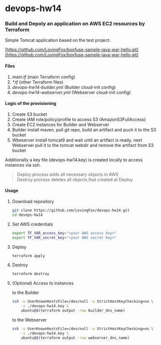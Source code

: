 # devops-hw14

### Build and Depoly an application on AWS EC2 resources by Terraform

Simple Tomcat application based on the test project:

[https://github.com/LovingFox/boxfuse-sample-java-war-hello.git](https://github.com/LovingFox/boxfuse-sample-java-war-hello.git)

#### Files

1. *main.tf* (main Terraform config)
1. *\*.tf* (other Terraform files)
1. *devops-hw14-builder.yml* (Builder cloud-init config)
1. *devops-hw14-webserver.yml* (Webserver cloud-init config)

#### Logic of the provisioning

1. Create S3 bucket
1. Create IAM role/policy/profile to access S3 (AmazonS3FullAccess)
1. Create EC2 instances for Builder and Webserver
1. Builder install maven, pull git repo, build an artifact and puch it to the S3 bucket
1. Wbeserver install tomcat9 and wait until an artifact is ready, next Webserver pull it to the tomcat webdir and remove the artifact from S3 bucket

Additionally a key file (devops-hw14.key) is created locally to access instances via ssh.

> Deploy process adds all necessary objects in AWS  
> Destroy process deletes all objects that created at Deploy

#### Usage

1. Download repository

    ```bash
    git clone https://github.com/LovingFox/devops-hw14.git
    cd devops-hw14
    ```

1. Set AWS credentials

    ```bash
    export TF_VAR_access_key="<your AWS access key>"
    export TF_VAR_secret_key="<your AWS secret key>"
    ```

1. Deploy

    ```bash
    terraform apply
    ```

1. Destroy

    ```bash
    terraform destroy
    ```

1. (Optional) Access to instances

    to the Builder

    ```bash
    ssh -o UserKnownHostsFile=/dev/null -o StrictHostKeyChecking=no \
        -i ./devops-hw14.key \
        ubuntu@$(terraform output -raw builder_dns_name)
    ```

    to the Webserver

    ```bash
    ssh -o UserKnownHostsFile=/dev/null -o StrictHostKeyChecking=no \
        -i ./devops-hw14.key \
        ubuntu@$(terraform output -raw webserver_dns_name)
    ```
